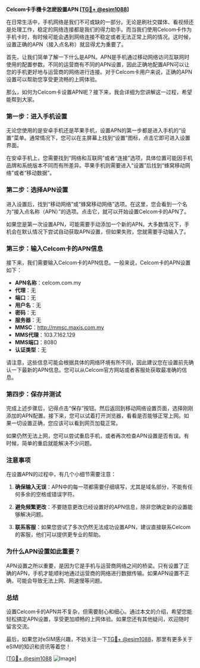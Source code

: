 **Celcom卡手機卡怎麽設置APN [[TG💪+ @esim1088](https://t.me/s/esim1088)]**

在日常生活中，手机网络是我们不可或缺的一部分。无论是刷社交媒体、看视频还是处理工作，稳定的网络连接都是我们的得力助手。而当我们使用Celcom卡作为手机卡时，有时候可能会遇到网络连接不稳定或者无法正常上网的情况。这时候，设置正确的APN（接入点名称）就显得尤为重要了。

首先，让我们简单了解一下什么是APN。APN是手机通过移动网络访问互联网时使用的配置参数。不同的运营商有不同的APN设置，因此正确地配置APN可以让您的手机更好地与运营商的网络进行连接。对于Celcom卡用户来说，正确的APN设置可以帮助您享受更流畅的上网体验。

那么，如何为Celcom卡设置APN呢？接下来，我会详细为您讲解这一过程，希望能帮到大家。

### **第一步：进入手机设置**
无论您使用的是安卓手机还是苹果手机，设置APN的第一步都是进入手机的“设置”菜单。通常情况下，您可以在主屏幕上找到“设置”图标，点击它即可进入设置界面。

在安卓手机上，您需要找到“网络和互联网”或者“连接”选项，具体位置可能因手机品牌和系统版本不同而有所差异。苹果手机则需要进入“设置”后找到“蜂窝移动网络”或者“移动数据”。

### **第二步：选择APN设置**
进入设置后，找到“移动网络”或“蜂窝移动网络”选项。在这里，您会看到一个名为“接入点名称（APN）”的选项。点击它，就可以开始设置Celcom卡的APN了。

如果您是第一次设置APN，可能需要手动添加一个新的APN。大多数情况下，手机会在默认情况下尝试自动获取APN设置，但如果失败，您就需要手动输入了。

### **第三步：输入Celcom卡的APN信息**
接下来，我们需要输入Celcom卡的APN信息。一般来说，Celcom卡的APN设置如下：

- **APN名称**：celcom.com.my  
- **代理**：无  
- **端口**：无  
- **用户名**：无  
- **密码**：无  
- **服务器**：无  
- **MMSC**：http://mmsc.maxis.com.my  
- **MMS代理**：103.7.162.129  
- **MMS端口**：8080  
- **认证类型**：无  

请注意，这些信息可能会根据具体的网络环境有所不同，因此建议您在设置前先确认一下最新的APN信息。您可以从Celcom官方网站或者客服处获取最准确的信息。

### **第四步：保存并测试**
完成上述步骤后，记得点击“保存”按钮。然后返回到移动网络设置页面，选择刚刚添加的APN配置。接下来，您可以试着打开浏览器，看看是否能够正常上网。如果一切设置正确，您应该可以看到网页加载正常。

如果仍然无法上网，您可以尝试重启手机，或者再次检查APN设置是否有误。有时候，简单的重启就能解决不少问题。

### **注意事项**
在设置APN的过程中，有几个小细节需要注意：

1. **确保输入无误**：APN中的每一项都需要仔细填写，尤其是域名部分，不能有任何多余的空格或错误字符。
   
2. **避免频繁更改**：不要随意更改已经设置好的APN信息，除非您确定新的设置能够解决问题。

3. **联系客服**：如果您尝试了多次仍然无法成功设置APN，建议直接联系Celcom的客服，他们可以提供更专业的帮助。

### **为什么APN设置如此重要？**
APN设置之所以重要，是因为它是手机与运营商网络之间的桥梁。只有设置了正确的APN，手机才能顺利地通过运营商的网络进行数据传输。如果APN设置不正确，可能会导致无法上网、网速慢等问题。

### **总结**
设置Celcom卡的APN并不复杂，但需要耐心和细心。通过本文的介绍，希望您能轻松搞定APN设置，享受更加顺畅的上网体验。如果您还有其他疑问，欢迎随时留言交流。

最后，如果您对eSIM感兴趣，不妨关注一下[TG💪+ @esim1088](https://t.me/s/esim1088)，那里有更多关于eSIM的知识和资讯等着您！

[[TG💪+ @esim1088](https://t.me/s/esim1088) ![Image](https://i.postimg.cc/4NQfJmqS/Snipaste-2025-05-13-00-14-12.png)]